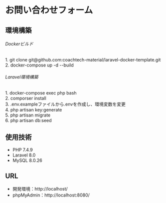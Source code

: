 <h1>お問い合わせフォーム</h1>
<h2>環境構築</h2>
<h6>Dockerビルド</h6>
 <div>1. git clone git@github.com:coachtech-material/laravel-docker-template.git</div>
 <div>2. docker-compose up -d --build</div>
<h6>Laravel環境構築</h6>
 <div>1. docker-compose exec php bash</div>
 <div>2. comporser install</div>
 <div>3. .env.exampleファイルから.envを作成し、環境変数を変更</div>
 <div>4. php artisan key:generate</div>
 <div>5. php artisan migrate</div>
 <div>6. php artisan db:seed</div>
<h2>使用技術</h2>
<ul>
    <li>PHP 7.4.9</li>
    <li>Laravel 8.0</li>
    <li>MySQL 8.0.26</li>
</ul>
<h2>URL</h2>
<ul>
    <li>開発環境：http://localhost/</li>
    <li>phpMyAdmin：http://localhost:8080/</li>
</ul>
